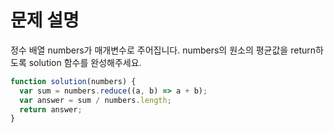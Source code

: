 # 문제 설명

정수 배열 numbers가 매개변수로 주어집니다. numbers의 원소의 평균값을 return하도록 solution 함수를 완성해주세요.

``` javascript
function solution(numbers) {
  var sum = numbers.reduce((a, b) => a + b);
  var answer = sum / numbers.length;
  return answer;
}
```
